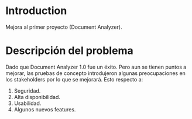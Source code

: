 # Introduction 
Mejora al primer proyecto (Document Analyzer).

# Descripción del problema
Dado que Document Analyzer 1.0 fue un éxito. Pero aun se tienen puntos a mejorar, las pruebas de concepto introdujeron algunas preocupaciones en los stakeholders por lo que se mejorará.
Esto respecto a:
1.	Seguridad.
2.	Alta disponibilidad.
3.	Usabilidad.
4.	Algunos nuevos features.